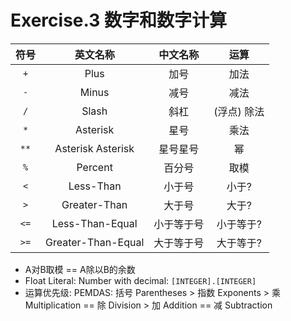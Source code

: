 # Exercise.3 数字和数字计算

| 符号 |      英文名称       |  中文名称  |    运算     |
| :--: | :----------------: | :-------: | :--------: |
| `+`  |        Plus        |   加号    |    加法     |
| `-`  |       Minus        |   减号    |    减法     |
| `/`  |       Slash        |   斜杠    | (浮点) 除法 |
| `*`  |      Asterisk      |   星号    |    乘法     |
| `**` | Asterisk Asterisk  |  星号星号  |     幂     |
| `%`  |      Percent       |   百分号   |    取模     |
| `<`  |     Less-Than      |   小于号   |    小于?    |
| `>`  |    Greater-Than    |   大于号   |    大于?    |
| `<=` |  Less-Than-Equal   | 小于等于号 |  小于等于?  |
| `>=` | Greater-Than-Equal | 大于等于号 |  大于等于?  |

- A对B取模 == A除以B的余数
- Float Literal: Number with decimal: `[INTEGER].[INTEGER]`
- 运算优先级: PEMDAS: 括号 Parentheses > 指数 Exponents > 乘 Multiplication == 除 Division > 加 Addition == 减 Subtraction
